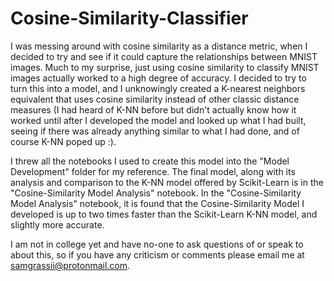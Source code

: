 # Cosine-Similarity-Classifier

I was messing around with cosine similarity as a distance metric, when I decided to try and see if it could capture 
the relationships between MNIST images.  Much to my surprise, just using cosine similarity to classify MNIST 
images actually worked to a high degree of accuracy.  I decided to try to turn this into a model, and I unknowingly created 
a K-nearest neighbors equivalent that uses cosine similarity instead of other classic distance measures (I had heard of 
K-NN before but didn't actually know how it worked until after I developed the model and looked up what I had built, 
seeing if there was already anything similar to what I had done, and of course K-NN poped up :).

I threw all the notebooks I used to create this model into the "Model Development" folder for my reference.  The final model,
along with its analysis and comparison to the K-NN model offered by Scikit-Learn is in the "Cosine-Similarity Model 
Analysis" notebook.  In the "Cosine-Similarity Model Analysis" notebook, it is found that the Cosine-Similarity Model 
I developed is up to two times faster than the Scikit-Learn K-NN model, and slightly more accurate.

I am not in college yet and have no-one to ask questions of or speak to about this, so if you have any criticism or comments
please email me at samgrassii@protonmail.com.
